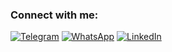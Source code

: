 ### Connect with me:
<a href="https://telegram.me/megamott"><img alt="Telegram" src="https://img.shields.io/badge/Telegram-2CA5E0?logo=telegram&logoColor=white" /></a>
<a href="https://wa.me/+79856972755"><img alt="WhatsApp" src="https://img.shields.io/badge/WhatsApp-25D366?logo=whatsapp&logoColor=white"/></a>
<a href="https://www.linkedin.com/in/matvey-konoplyov-358333202/"><img alt="LinkedIn" src="https://img.shields.io/badge/linkedin-%230077B5.svg?logo=linkedin&logoColor=white"/></a>

